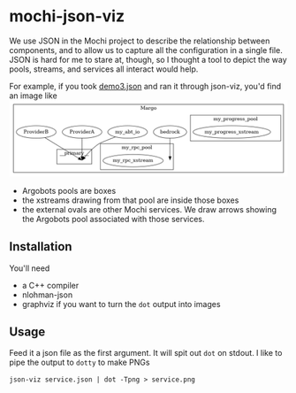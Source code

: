 # mochi-json-viz

We use JSON in the Mochi project to describe the relationship between
components, and to allow us to capture all the configuration in a single file.
JSON is hard for me to stare at, though, so I thought a tool to depict the way
pools, streams, and services all interact would help.

For example, if you took [demo3.json](tests/demo3.json) and ran it through json-viz, you'd find an image like
![a rendering of a JSON service](demo3.json.png)
- Argobots pools are boxes
- the xstreams drawing from that pool are inside those boxes
- the external ovals are other Mochi services.  We draw arrows showing the Argobots pool associated with those services.

## Installation

You'll need
* a C++ compiler
* nlohman-json
* graphviz if you want to turn the `dot` output into images

## Usage

Feed it a json file as the first argument.  It will spit out `dot` on stdout.  I like to pipe the output to `dotty` to make PNGs

    json-viz service.json | dot -Tpng > service.png
